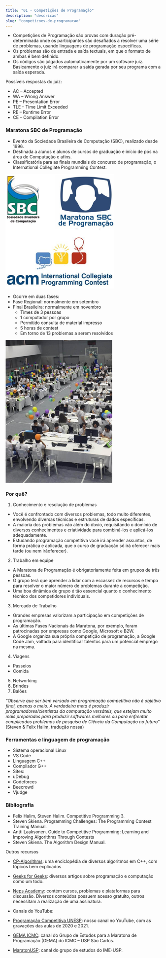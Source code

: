 ```yaml
---
title: "01 - Competições de Programação"
description: "descricao"
slug: "competicoes-de-programacao"
---
```

- Competições de Programação são provas com duração pré-determinada onde os participantes são desafiados a resolver uma série de problemas, usando linguagens de programação específicas.
- Os problemas são de entrada e saída textuais, em que o formato de ambas é bem definido.
- Os códigos são julgados automaticamente por um software juiz. Basicamente o juiz irá comparar a saída gerada por seu programa com a saída esperada.

Possíveis respostas do juiz:
- AC – Accepted
- WA – Wrong Answer
- PE – Presentation Error
- TLE – Time Limit Exceeded
- RE – Runtime Error
- CE – Compilation Error

### Maratona SBC de Programação
- Evento da Sociedade Brasileira de Computação (SBC), realizado desde 1996.
- Destinada a alunos e alunos de cursos de graduação e início de pós na área de Computação e afins.
- Classificatória para as finais mundiais do concurso de programação, o International Collegiate Programming Contest.

![img1](./img1.png)

- Ocorre em duas fases:
- Fase Regional: normalmente em setembro
- Final Brasileira: normalmente em novembro
    - Times de 3 pessoas
    - 1 computador por grupo
    - Permitido consulta de material impresso
    - 5 horas de contest
    - Em torno de 13 problemas a serem resolvidos

![img2](img2.png)

### Por quê?
1. Conhecimento e resolução de problemas
- Você é confrontado com diversos problemas, todo muito diferentes, envolvendo diversas técnicas e estruturas de dados específicas.
- A maioria dos problemas vão além do óbvio, requisitando o domínio de diversos conhecimentos e criatividade para combiná-los e aplicá-los adequadamente.
- Estudando programação competitiva você irá aprender assuntos, de forma prática e aplicada, que o curso de graduação só irá oferecer mais tarde (ou nem iráoferecer).
2. Trabalho em equipe
- A Maratona de Programação é obrigatoriamente feita em grupos de três pessoas.
- O grupo terá que aprender a lidar com a escassez de recursos e tempo para resolver o maior número de problemas durante a competição.
- Uma boa dinâmica de grupo é tão essencial quanto o conhecimento técnico dos competidores individuais.
3. Mercado de Trabalho
- Grandes empresas valorizam a participação em competições de programação.
- As últimas Fases Nacionais da Maratona, por exemplo, foram patrocinadas por empresas como Google, Microsoft e B2W.
- A Google organiza sua própria competição de programação, a Google Code Jam, voltada para identificar talentos para um potencial emprego na mesma.
4. Viagens
- Passeios
- Comida
5. Networking
6. Brindes
7. Balões

*"Observe que ser bem versado em programação competitiva não é objetivo final, apenas o meio. A verdadeira meta é produzir programadores/cientistas da computação versáteis, que estejam muito mais preparados para produzir softwares melhores ou para enfrentar complicados problemas de pesquisa de Ciência da Computação no futuro"*
(Steven & Felix Halim, tradução nossa)

### Ferramentas e linguagem de programação
- Sistema operacional Linux
- VS Code
- Linguagem C++
- Compilador G++
- Sites:
- uDebug
- Codeforces
- Beecrowd
- Vjudge

### Bibliografia
- Felix Halim, Steven Halim. Competitive Programming 3.
- Steven Skiena. Programming Challenges: The Programming Contest Training Manual.
- Antti Laaksonen. Guide to Competitive Programming: Learning and Improving Algorithms Through Contests
- Steven Skiena. The Algorithm Design Manual.

Outros recursos
- [CP-Algorithms](https://cp-algorithms.com/): uma enciclopédia de diversos algoritmos em C++, com tópicos bem explicados.
- [Geeks for Geeks](https://geeksforgeeks.org/): diversos artigos sobre programação e computação como um todo.
- [Neps Academy](https://neps.academy/br/login): contém cursos, problemas e plataformas para discussão. Diversos conteúdos possuem acesso gratuito, outros necessitam a realização de uma assinatura.

- Canais do YouTube:
- [Programação Competitiva UNESP](https://www.youtube.com/@protiva_unesp): nosso canal no YouTube, com as gravações das aulas de 2020 e 2021.
- [GEMA ICMC](https://www.youtube.com/c/GEMAICMC/videos): canal do Grupo de Estudos para a Maratona de Programação (GEMA) do ICMC – USP São Carlos.
- [MaratonUSP](https://www.youtube.com/channel/UCB_SQAulqgmQ0Vfww9wzfWA): canal do grupo de estudos do IME-USP.
